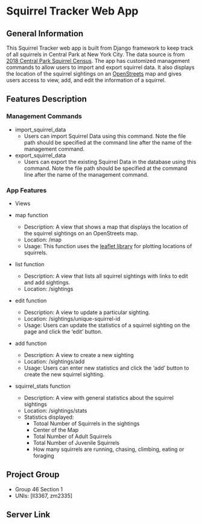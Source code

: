 # Squirrel Tracker Web App

## General Information
This Squirrel Tracker web app is built from Django framework to keep track of all squirrels in Central Park at New York City. The data source is from [2018 Central Park Squirrel Census](https://data.cityofnewyork.us/Environment/2018-Central-Park-Squirrel-Census-Squirrel-Data/vfnx-vebw).
The app has customized management commands to allow users to import and export squirrel data. It also displays the location of the squirrel sightings on an [OpenStreets](https://www.openstreetmap.org/about/) map and gives users access to view, add, and edit the information of a squirrel.

## Features Description
### Management Commands
- import_squirrel_data
  - Users can import Squirrel Data using this command. Note the file path should be specified at the command line after the name of the management command.
- export_squirrel_data
  - Users can export the existing Squirrel Data in the database using this command. Note the file path should be specified at the command line after the name of the management command.
   
### App Features
- Views
* map function
  + Description: A view that shows a map that displays the location of the squirrel sightings on an OpenStreets map.
  + Location: /map
  + Usage: This function uses the [leaflet library](https://leafletjs.com/) for plotting locations of squirrels.

* list function
  + Description: A view that lists all squirrel sightings with links to edit and add sightings.
  + Location: /sightings

* edit function
  + Description: A view to update a particular sighting.
  + Location: /sightings/unique-squirrel-id
  + Usage: Users can update the statistics of a squirrel sighting on the page and click the ‘edit’ button.

* add function
  + Description: A view to create a new sighting
  + Location: /sightings/add
  + Usage: Users can enter new statistics and click the ‘add’ button to create the new squirrel sighting.
  
* squirrel_stats function
  + Description: A view with general statistics about the squirrel sightings
  + Location: /sightings/stats
  + Statistics displayed:
    + Totoal Number of Squirrels in the sightings
    + Center of the Map
    + Total Number of Adult Squirrels
    + Total Number of Juvenile Squirrels
    + How many squirrels are running, chasing, climbing, eating or foraging


## Project Group
- Group 46 Section 1
- UNIs: [ll3367, zm2335]

## Server Link


    
 
